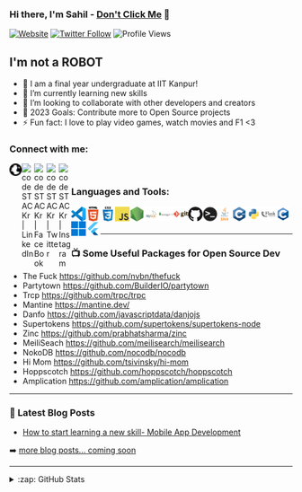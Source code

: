 ### Hi there, I'm Sahil -  [Don't Click Me][website] 👋

[![Website](https://img.shields.io/badge/Mail%20me-%40CONNECT-orange)](mailto:sahilsingh08062001@gmail.com)
[![Twitter Follow](https://img.shields.io/badge/Follow%20-%40GITHUB-black)](https://github.com/Sahilsingh0808)
![Profile Views](https://komarev.com/ghpvc/?username=Sahilsingh0808)

## I'm not a ROBOT

- 🔭 I am a final year undergraduate at IIT Kanpur!
- 🌱 I’m currently learning new skills
- 👯 I’m looking to collaborate with other developers and creators
- 🥅 2023 Goals: Contribute more to Open Source projects
- ⚡ Fun fact: I love to play video games, watch movies and F1 <3

### Connect with me:

[<img align="left" alt="codeSTACKr.com" width="22px" src="https://raw.githubusercontent.com/iconic/open-iconic/master/svg/globe.svg" />][website]
[<img align="left" alt="codeSTACKr | LinkedIn" width="22px" src="https://cdn.jsdelivr.net/npm/simple-icons@v3/icons/linkedin.svg" />][linkedin]
[<img align="left" alt="codeSTACKr | FaceBook" width="22px" src="https://cdn.jsdelivr.net/npm/simple-icons@v3/icons/facebook.svg" />][facebook]
[<img align="left" alt="codeSTACKr | Twitter" width="22px" src="https://cdn.jsdelivr.net/npm/simple-icons@v3/icons/twitter.svg" />][twitter]
[<img align="left" alt="codeSTACKr | Instagram" width="22px" src="https://cdn.jsdelivr.net/npm/simple-icons@v3/icons/instagram.svg" />][instagram]

<br />

### Languages and Tools:

<img align="left" alt="Visual Studio Code" width="26px" src="https://raw.githubusercontent.com/github/explore/80688e429a7d4ef2fca1e82350fe8e3517d3494d/topics/visual-studio-code/visual-studio-code.png" />
<img align="left" alt="HTML5" width="26px" src="https://raw.githubusercontent.com/github/explore/80688e429a7d4ef2fca1e82350fe8e3517d3494d/topics/html/html.png" />
<img align="left" alt="CSS3" width="26px" src="https://raw.githubusercontent.com/github/explore/80688e429a7d4ef2fca1e82350fe8e3517d3494d/topics/css/css.png" />
<img align="left" alt="JavaScript" width="26px" src="https://raw.githubusercontent.com/github/explore/80688e429a7d4ef2fca1e82350fe8e3517d3494d/topics/javascript/javascript.png" />
<img align="left" alt="Node.js" width="26px" src="https://raw.githubusercontent.com/github/explore/80688e429a7d4ef2fca1e82350fe8e3517d3494d/topics/nodejs/nodejs.png" />
<img align="left" alt="MySQL" width="26px" src="https://raw.githubusercontent.com/github/explore/80688e429a7d4ef2fca1e82350fe8e3517d3494d/topics/mysql/mysql.png" />
<img align="left" alt="MongoDB" width="26px" src="https://raw.githubusercontent.com/github/explore/80688e429a7d4ef2fca1e82350fe8e3517d3494d/topics/mongodb/mongodb.png" />
<img align="left" alt="Git" width="26px" src="https://raw.githubusercontent.com/github/explore/80688e429a7d4ef2fca1e82350fe8e3517d3494d/topics/git/git.png" />
<img align="left" alt="GitHub" width="26px" src="https://raw.githubusercontent.com/github/explore/78df643247d429f6cc873026c0622819ad797942/topics/github/github.png" />
<img align="left" alt="Terminal" width="26px" src="https://raw.githubusercontent.com/github/explore/80688e429a7d4ef2fca1e82350fe8e3517d3494d/topics/terminal/terminal.png" />
<img align="left" alt="Java" width="26px" src="https://raw.githubusercontent.com/github/explore/80688e429a7d4ef2fca1e82350fe8e3517d3494d/topics/java/java.png" />
<img align="left" alt="CPP" width="26px" src="https://raw.githubusercontent.com/github/explore/80688e429a7d4ef2fca1e82350fe8e3517d3494d/topics/cpp/cpp.png" />
<img align="left" alt="Python" width="26px" src="https://raw.githubusercontent.com/github/explore/80688e429a7d4ef2fca1e82350fe8e3517d3494d/topics/python/python.png" />
<img align="left" alt="Flask" width="26px" src="https://raw.githubusercontent.com/github/explore/80688e429a7d4ef2fca1e82350fe8e3517d3494d/topics/flask/flask.png" />
<img align="left" alt="C" width="26px" src="https://raw.githubusercontent.com/github/explore/80688e429a7d4ef2fca1e82350fe8e3517d3494d/topics/c/c.png" />
<img align="left" alt="Windows" width="26px" src="https://raw.githubusercontent.com/github/explore/80688e429a7d4ef2fca1e82350fe8e3517d3494d/topics/windows/windows.png" />
<img align="left" alt="Flutter" width="26px" src="https://raw.githubusercontent.com/github/explore/80688e429a7d4ef2fca1e82350fe8e3517d3494d/topics/flutter/flutter.png" />



<br />
<br />

---

### 📺 Some Useful Packages for Open Source Dev

<!-- PACKAGES:START -->
- The Fuck https://github.com/nvbn/thefuck
- Partytown https://github.com/BuilderIO/partytown
- Trcp https://github.com/trpc/trpc
- Mantine https://mantine.dev/
- Danfo https://github.com/javascriptdata/danjojs
- Supertokens https://github.com/supertokens/supertokens-node
- Zinc https://github.com/prabhatsharma/zinc
- MeiliSeach https://github.com/meilisearch/meilisearch
- NokoDB https://github.com/nocodb/nocodb
- Hi Mom https://github.com/tsivinsky/hi-mom
- Hoppscotch https://github.com/hoppscotch/hoppscotch
- Amplication https://github.com/amplication/amplication
<!-- PACKAGES:END -->
---

### 📕 Latest Blog Posts

<!-- BLOG-POST-LIST:START -->
- [How to start learning a new skill- Mobile App Development](https://sahilsingh08062001.medium.com/how-to-start-learning-a-new-skill-mobile-app-development-67b455cf465b)

<!-- BLOG-POST-LIST:END -->

➡️ [more blog posts... coming soon](https://sahilsingh08062001.medium.com/)

---


<details>
  <summary>:zap: GitHub Stats</summary>

  [![Sahil's GitHub stats](https://github-readme-stats.vercel.app/api?username=Sahilsingh0808)](https://github.com/Sahilsingh0808/Sahilsingh0808.git)
<!--   [![Top Langs](https://github-readme-stats.vercel.app/api/top-langs/?username=Sahilsingh0808)](https://github.com/Sahilsingh0808/Sahilsingh0808.git)
 -->

</details>

[website]: https://home.iitk.ac.in/~sahilsingh20/
[twitter]: https://twitter.com/SahilSi92947385
[facebook]: https://www.facebook.com/profile.php?id=100055710708389
[instagram]: https://www.instagram.com/sahil.void/
[linkedin]: https://www.linkedin.com/in/sahil-singh-618bb31ba/
[webdevplaylist]: https://www.youtube.com/playlist?list=PLkwxH9e_vrAJ0WbEsFA9W3I1W-g_BTsbt
[jsplaylist]: https://www.youtube.com/playlist?list=PLkwxH9e_vrALRJKu7wfXby3MKeflhTu6B
[cssplaylist]: https://www.youtube.com/playlist?list=PLkwxH9e_vrALSdvZuEh6gqQdmDoDIoqz4
[reactplaylist]: https://www.youtube.com/playlist?list=PLkwxH9e_vrAK4TdffpxKY3QGyHCpxFcQ0
